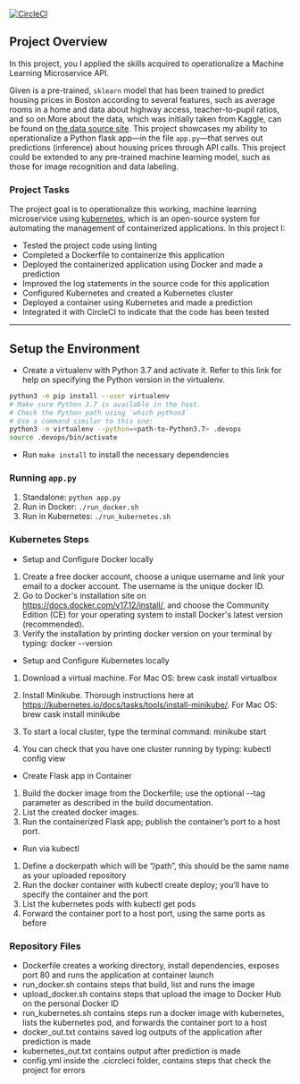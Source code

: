 [![CircleCI](https://dl.circleci.com/status-badge/img/gh/beeyot98/project-ml-microservice-kubernetes/tree/main.svg?style=svg)](https://dl.circleci.com/status-badge/redirect/gh/beeyot98/project-ml-microservice-kubernetes/tree/main)

## Project Overview

In this project, you I applied the skills acquired to operationalize a Machine Learning Microservice API. 

Given is a pre-trained, `sklearn` model that has been trained to predict housing prices in Boston according to several features, such as average rooms in a home and data about highway access, teacher-to-pupil ratios, and so on.More about the data, which was initially taken from Kaggle, can be found on [the data source site](https://www.kaggle.com/c/boston-housing). This project showcases my ability to operationalize a Python flask app—in the file `app.py`—that serves out predictions (inference) about housing prices through API calls. This project could be extended to any pre-trained machine learning model, such as those for image recognition and data labeling.

### Project Tasks

The project goal is to operationalize this working, machine learning microservice using [kubernetes](https://kubernetes.io/), which is an open-source system for automating the management of containerized applications. In this project I:
* Tested the project code using linting
* Completed a Dockerfile to containerize this application
* Deployed the containerized application using Docker and made a prediction
* Improved the log statements in the source code for this application
* Configured Kubernetes and created a Kubernetes cluster
* Deployed a container using Kubernetes and made a prediction
* Integrated it with CircleCI to indicate that the code has been tested


---

## Setup the Environment

* Create a virtualenv with Python 3.7 and activate it. Refer to this link for help on specifying the Python version in the virtualenv. 
```bash
python3 -m pip install --user virtualenv
# Make sure Python 3.7 is available in the host. 
# Check the Python path using `which python3`
# Use a command similar to this one:
python3 -m virtualenv --python=<path-to-Python3.7> .devops
source .devops/bin/activate
```
* Run `make install` to install the necessary dependencies

### Running `app.py`

1. Standalone:  `python app.py`
2. Run in Docker:  `./run_docker.sh`
3. Run in Kubernetes:  `./run_kubernetes.sh`

### Kubernetes Steps

* Setup and Configure Docker locally
1. Create a free docker account, choose a unique username and link your email to a docker account. The username is the unique docker ID.
2. Go to Docker's installation site on https://docs.docker.com/v17.12/install/, and choose the Community Edition (CE) for your operating system to install Docker's latest version (recommended).
3. Verify the installation by printing docker version on your terminal by typing:
docker --version

* Setup and Configure Kubernetes locally 
1. Download a virtual machine.
For Mac OS:
brew cask install virtualbox

2. Install Minikube. Thorough instructions here at https://kubernetes.io/docs/tasks/tools/install-minikube/.
For Mac OS:
brew cask install minikube

3. To start a local cluster, type the terminal command:
minikube start
4. You can check that you have one cluster running by typing:
kubectl config view

* Create Flask app in Container
1. Build the docker image from the Dockerfile; use the optional --tag parameter as described in the build documentation.
2. List the created docker images.
3. Run the containerized Flask app; publish the container’s port to a host port.

* Run via kubectl
1. Define a dockerpath which will be “/path”, this should be the same name as your uploaded repository
2. Run the docker container with kubectl create deploy; you’ll have to specify the container and the port
3. List the kubernetes pods with kubectl get pods
4. Forward the container port to a host port, using the same ports as before


### Repository Files
* Dockerfile creates a working directory, install dependencies, exposes port 80 and runs the application at container launch
* run_docker.sh contains steps that build, list and runs the image
* upload_docker.sh contains steps that upload the image to Docker Hub on the personal Docker ID
* run_kubernetes.sh contains steps run a docker image with kubernetes, lists the kubernetes pod, and forwards the container port to a host
* docker_out.txt contains saved log outputs of the application after prediction is made
* kubernetes_out.txt contains output after prediction is made
* config.yml inside the .cicrcleci folder, contains steps that check the project for errors
